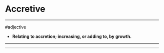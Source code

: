 # Accretive
---
#adjective
- **Relating to accretion; increasing, or adding to, by growth.**
---
---
